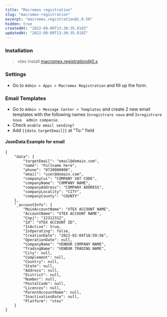 ```yaml
---
title: "Macromex registration"
slug: "macromex-registration"
excerpt: "macromex.registration@1.0.50"
hidden: true
createdAt: "2022-08-09T13:30:35.818Z"
updatedAt: "2022-08-09T13:30:35.818Z"
---
```

### Installation
> vtex install macromex.registration@0.x


### Settings
* Go to `Admin > Apps > Macromex Registration` and fill up the form.

### Email Templates
* Go to `Admin > Message Center > Templates` and create 2 new email templates with the following names `Inregistrare noua` and `Inregistrare noua  admin companie`.
* Check `enable email sending?`
* Add `{{data.targetEmail}}` at "To:" field

#### JsonData Example for email
```
{
	"data": {
		"targetEmail": "email@domain.com",
		"name": "Fullname here",
		"phone": "0720000000",
		"email": "user@domain.com",
		"companyCui": "COMPANY VAT CODE",
		"companyName": "COMPANY NAME",
		"companyAddress": "COMPANY ADDRESS",
		"companyLocality": "CITY",
		"companyCounty": "COUNTY"
	},
	"_accountInfo": {
		"MainAccountName": "VTEX ACCOUNT NAME",
		"AccountName": "VTEX ACCOUNT NAME",
		"Cnpj": "12312312",
		"Id": "VTEX ACCOUNT ID",
		"IsActive": true,
		"IsOperating": false,
		"CreationDate": "2021-02-04T18:59:56",
		"OperationDate": null,
		"CompanyName": "VENDOR COMPANY NAME",
		"TradingName": "VENDOR TRADING NAME",
		"City": null,
		"Complement": null,
		"Country": null,
		"State": null,
		"Address": null,
		"District": null,
		"Number": null,
		"PostalCode": null,
		"Licences": null,
		"ParentAccountName": null,
		"InactivationDate": null,
		"Platform": "vtex"
	}
}
```